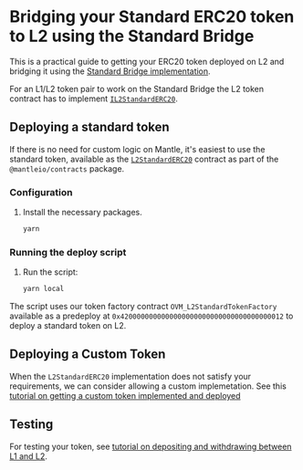 # Bridging your Standard ERC20 token to L2 using the Standard Bridge

This is a practical guide to getting your ERC20 token deployed on L2 and bridging it using the
[Standard Bridge implementation](https://github.com/mantlenetworkio/mantle/blob/main/packages/contracts/contracts/L2/messaging/L2StandardBridge.sol).

For an L1/L2 token pair to work on the Standard Bridge the L2 token contract has to implement
[`IL2StandardERC20`](https://github.com/mantlenetworkio/mantle/blob/main/packages/contracts/contracts/standards/IL2StandardERC20.sol). 


## Deploying a standard token

If there is no need for custom logic on Mantle, it's easiest to use the standard token, available as the
[`L2StandardERC20`](https://github.com/mantlenetworkio/mantle/blob/main/packages/contracts/contracts/standards/L2StandardERC20.sol) contract as part of the `@mantleio/contracts` package. 

### Configuration

1. Install the necessary packages.

   ```sh
   yarn
   ```
### Running the deploy script

1. Run the script:

   ```sh
   yarn local
   ```

The script uses our token factory contract `OVM_L2StandardTokenFactory` available as a predeploy at `0x4200000000000000000000000000000000000012` to deploy a standard token on L2. 

## Deploying a Custom Token

When the `L2StandardERC20` implementation does not satisfy your requirements, we can consider allowing a custom implemetation. 
See this [tutorial on getting a custom token implemented and deployed](../standard-bridge-custom-token/README.md)

## Testing 

For testing your token, see [tutorial on depositing and withdrawing between L1 and L2](../cross-dom-bridge-erc20/README.md).

